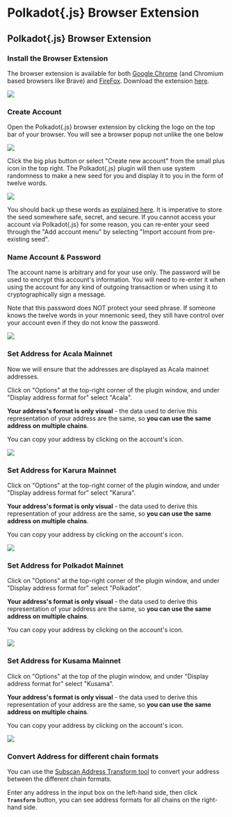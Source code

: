 # Polkadot{.js} Browser Extension

## Polkadot{.js} Browser Extension&#x20;

### Install the Browser Extension

The browser extension is available for both [Google Chrome](https://chrome.google.com/webstore/detail/polkadot%7Bjs%7D-extension/mopnmbcafieddcagagdcbnhejhlodfdd?hl=en) (and Chromium based browsers like Brave) and [FireFox](https://addons.mozilla.org/en-US/firefox/addon/polkadot-js-extension). Download the extension [here](https://polkadot.js.org/extension/).

![](<../../../../.gitbook/assets/Screen Shot 2021-05-14 at 4.49.27 PM.png>)

### Create Account

Open the Polkadot{.js} browser extension by clicking the logo on the top bar of your browser. You will see a browser popup not unlike the one below

![](<../../../../.gitbook/assets/Screen Shot 2021-05-14 at 4.52.43 PM.png>)

Click the big plus button or select "Create new account" from the small plus icon in the top right. The Polkadot{.js} plugin will then use system randomness to make a new seed for you and display it to you in the form of twelve words.

![](<../../../../.gitbook/assets/Screen Shot 2021-05-14 at 4.53.46 PM.png>)

You should back up these words as [explained here](https://wiki.polkadot.network/docs/en/learn-account-generation#storing-your-key-safely). It is imperative to store the seed somewhere safe, secret, and secure. If you cannot access your account via Polkadot{.js} for some reason, you can re-enter your seed through the "Add account menu" by selecting "Import account from pre-existing seed".

### Name Account & Password

The account name is arbitrary and for your use only. The password will be used to encrypt this account's information. You will need to re-enter it when using the account for any kind of outgoing transaction or when using it to cryptographically sign a message.

Note that this password does NOT protect your seed phrase. If someone knows the twelve words in your mnemonic seed, they still have control over your account even if they do not know the password.

![](<../../../../.gitbook/assets/Screen Shot 2021-05-14 at 4.54.44 PM.png>)

### Set Address for Acala Mainnet

Now we will ensure that the addresses are displayed as Acala mainnet addresses.

Click on "Options" at the top-right corner of the plugin window, and under "Display address format for" select "Acala".

**Your address's format is only visual** - the data used to derive this representation of your address are the same, so **you can use the same address on multiple chains**.&#x20;

You can copy your address by clicking on the account's icon.

![](<../../../../.gitbook/assets/Screen Shot 2021-05-14 at 4.58.59 PM.png>)

### Set Address for Karura Mainnet

Click on "Options" at the top-right corner of the plugin window, and under "Display address format for" select "Karura".

**Your address's format is only visual** - the data used to derive this representation of your address are the same, so **you can use the same address on multiple chains**.&#x20;

You can copy your address by clicking on the account's icon.

![](<../../../../.gitbook/assets/Screen Shot 2021-06-08 at 2.27.20 PM.png>)

### Set Address for Polkadot Mainnet

Click on "Options" at the top-right corner of the plugin window, and under "Display address format for" select "Polkadot".

**Your address's format is only visual** - the data used to derive this representation of your address are the same, so **you can use the same address on multiple chains**.&#x20;

You can copy your address by clicking on the account's icon.

![](<../../../../.gitbook/assets/Screen Shot 2021-05-16 at 9.45.59 AM.png>)

### Set Address for Kusama Mainnet

Click on "Options" at the top of the plugin window, and under "Display address format for" select "Kusama".

**Your address's format is only visual** - the data used to derive this representation of your address are the same, so **you can use the same address on multiple chains**.&#x20;

You can copy your address by clicking on the account's icon.

![](<../../../../.gitbook/assets/Screen Shot 2021-05-16 at 9.46.09 AM.png>)

### Convert Address for different chain formats

You can use the [Subscan Address Transform tool](https://polkadot.subscan.io/tools/ss58\_transform) to convert your address between the different chain formats.

Enter any address in the input box on the left-hand side, then click **`Transform`** button, you can see address formats for all chains on the right-hand side.
